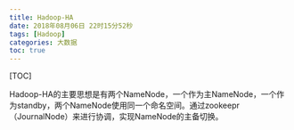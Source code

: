 ```yaml
---
title: Hadoop-HA
date: 2018年08月06日 22时15分52秒
tags: [Hadoop]
categories: 大数据
toc: true
---
```


[TOC]

Hadoop-HA的主要思想是有两个NameNode，一个作为主NameNode，一个作为standby，两个NameNode使用同一个命名空间。通过zookeepr（JournalNode）来进行协调，实现NameNode的主备切换。

<!-- more -->